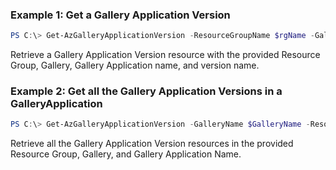 ### Example 1: Get a Gallery Application Version
```powershell
PS C:\> Get-AzGalleryApplicationVersion -ResourceGroupName $rgName -GalleryName $galleryName -GalleryApplicationName $galleryAppName -Name $versionName

```

Retrieve a Gallery Application Version resource with the provided Resource Group, Gallery, Gallery Application name, and version name.

### Example 2: Get all the Gallery Application Versions in a GalleryApplication
```powershell
PS C:\> Get-AzGalleryApplicationVersion -GalleryName $GalleryName -ResourceGroupName $rgName -GalleryApplicationName $galleryAppName

```

Retrieve all the Gallery Application Version resources in the provided Resource Group, Gallery, and Gallery Application Name.